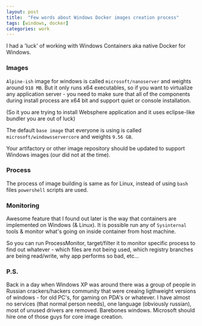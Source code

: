 ```yaml
---
layout: post
title:  "Few words about Windows Docker images creation process"
tags: [windows, docker]
categories: work
---
```


I had a 'luck' of working with Windows Containers aka native Docker for Windows. 

### Images
`Alpine-ish` image for windows is called `microsoft/nanoserver` and weights around `918 MB`. But it only runs x64 executables, so if you want to virtualize any application server - you need to make sure that all of the components during install process are x64 bit and support quiet or console installation. 

(So it you are trying to install Websphere application and it uses eclipse-like bundler you are out of luck)

The default `base image` that everyone is using is called `microsoft/windowsservercore` and weights `9.56 GB`.

Your artifactory or other image repository should be updated to support Windows images (our did not at the time).

### Process
The process of image building is same as for Linux, instead of using `bash` files `powershell` scripts are used.

### Monitoring
Awesome feature that I found out later is the way that containers are implemented on Windows (& Linux). It is possible run any of `Sysinternal` tools & monitor what's going on inside container from host machine.

So you can run ProcessMonitor, target/filter it to monitor specific process to find out whatever - which files are not being used, which registry branches are being read/write, why app performs so bad, etc...

### P.S.
Back in a day when Windows XP was around there was a group of people in Russian crackers/hackers community that were creaing ligthweight versions of windows - for old PC's, for gaming on PDA's or whatever. I have almost no services (that normal person needs), one language (obviously russian), most of unused drivers are removed. Barebones windows. Microsoft should hire one of those guys for core image creation.